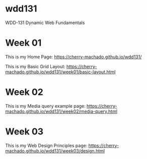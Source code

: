 # wdd131
WDD-131 Dynamic Web Fundamentals

# Week 01

This is my Home Page: https://cherry-machado.github.io/wdd131/

This is my Basic Grid Layout: https://cherry-machado.github.io/wdd131/week01/basic-layout.html

# Week 02

This is my Media query example page: https://cherry-machado.github.io/wdd131/week02/media-query.html

# Week 03

This is my Web Design Principles page: https://cherry-machado.github.io/wdd131/week03/design.html
